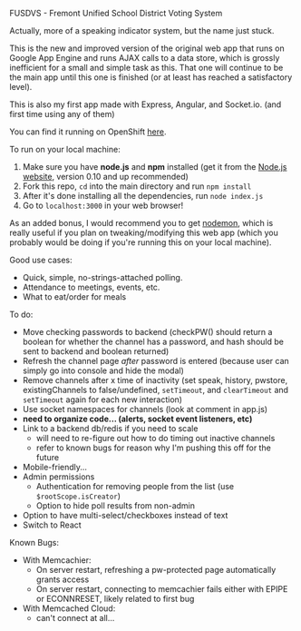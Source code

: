 FUSDVS - Fremont Unified School District Voting System

Actually, more of a speaking indicator system, but the name just stuck.

This is the new and improved version of the original web app that runs on Google App Engine and runs AJAX calls to a data store, which is grossly inefficient for a small and simple task as this. That one will continue to be the main app until this one is finished (or at least has reached a satisfactory level).

This is also my first app made with Express, Angular, and Socket.io. (and first time using any of them)

You can find it running on OpenShift <a href='http://fusdvs-kzeng.rhcloud.com'>here</a>.

To run on your local machine:

1. Make sure you have <b>node.js</b> and <b>npm</b> installed (get it from the <a href='http://nodejs.org'>Node.js website</a>, version 0.10 and up recommended)
2. Fork this repo, `cd` into the main directory and run `npm install`
3. After it's done installing all the dependencies, run `node index.js`
4. Go to `localhost:3000` in your web browser!

As an added bonus, I would recommend you to get <a href='https://github.com/remy/nodemon'>nodemon</a>, which is really useful if you plan on tweaking/modifying this web app (which you probably would be doing if you're running this on your local machine).

Good use cases:
- Quick, simple, no-strings-attached polling. 
- Attendance to meetings, events, etc.
- What to eat/order for meals


To do:
- Move checking passwords to backend (checkPW() should return a boolean for whether the channel has a password, and hash should be sent to backend and boolean returned)
- Refresh the channel page _after_ password is entered (because user can simply go into console and hide the modal)
- Remove channels after x time of inactivity (set speak, history, pwstore, existingChannels to false/undefined, `setTimeout`, and `clearTimeout` and `setTimeout` again for each new interaction)
- Use socket namespaces for channels (look at comment in app.js)
- <b>need to organize code... (alerts, socket event listeners, etc)</b>
- Link to a backend db/redis if you need to scale
	- will need to re-figure out how to do timing out inactive channels
	- refer to known bugs for reason why I'm pushing this off for the future
- Mobile-friendly...
- Admin permissions
	- Authentication for removing people from the list (use `$rootScope.isCreator`)
	- Option to hide poll results from non-admin
- Option to have multi-select/checkboxes instead of text
- Switch to React

Known Bugs:
- With Memcachier:
	- On server restart, refreshing a pw-protected page automatically grants access
	- On server restart, connecting to memcachier fails either with EPIPE or ECONNRESET, likely related to first bug
- With Memcached Cloud:
	- can't connect at all...